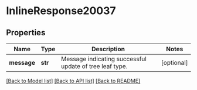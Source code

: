 # InlineResponse20037

## Properties
Name | Type | Description | Notes
------------ | ------------- | ------------- | -------------
**message** | **str** | Message indicating successful update of tree leaf type. | [optional] 

[[Back to Model list]](../README.md#documentation-for-models) [[Back to API list]](../README.md#documentation-for-api-endpoints) [[Back to README]](../README.md)

